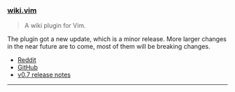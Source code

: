 <h3 id="update-wiki.vim">
  <a href="#update-wiki.vim">
    <span class="icon-text">
      <span class="icon">
        <i class="fa-solid fa-book"></i>
      </span>
    </span>
    <span>wiki.vim</span>
  </a>
</h3>

> A wiki plugin for Vim.

The plugin got a new update, which is a minor release. More larger changes in the near future are to come, most of them
will be breaking changes.

- [Reddit](https://www.reddit.com/r/neovim/comments/139zi6g/wikivim_v07_is_released/)
- [GitHub](https://github.com/lervag/wiki.vim)
- [v0.7 release notes](https://github.com/lervag/wiki.vim/releases/tag/v0.7)

---
